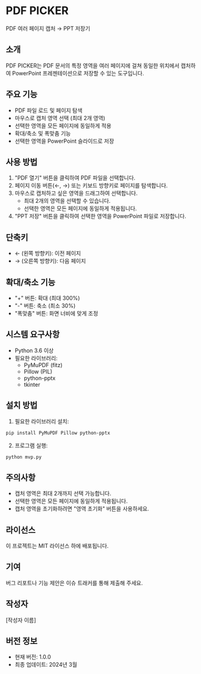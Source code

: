 # PDF PICKER

PDF 여러 페이지 캡처 → PPT 저장기

## 소개

PDF PICKER는 PDF 문서의 특정 영역을 여러 페이지에 걸쳐 동일한 위치에서 캡처하여 PowerPoint 프레젠테이션으로 저장할 수 있는 도구입니다.

## 주요 기능

- PDF 파일 로드 및 페이지 탐색
- 마우스로 캡처 영역 선택 (최대 2개 영역)
- 선택한 영역을 모든 페이지에 동일하게 적용
- 확대/축소 및 폭맞춤 기능
- 선택한 영역을 PowerPoint 슬라이드로 저장

## 사용 방법

1. "PDF 열기" 버튼을 클릭하여 PDF 파일을 선택합니다.
2. 페이지 이동 버튼(←, →) 또는 키보드 방향키로 페이지를 탐색합니다.
3. 마우스로 캡처하고 싶은 영역을 드래그하여 선택합니다.
   - 최대 2개의 영역을 선택할 수 있습니다.
   - 선택한 영역은 모든 페이지에 동일하게 적용됩니다.
4. "PPT 저장" 버튼을 클릭하여 선택한 영역을 PowerPoint 파일로 저장합니다.

## 단축키

- ← (왼쪽 방향키): 이전 페이지
- → (오른쪽 방향키): 다음 페이지

## 확대/축소 기능

- "+" 버튼: 확대 (최대 300%)
- "-" 버튼: 축소 (최소 30%)
- "폭맞춤" 버튼: 화면 너비에 맞게 조정

## 시스템 요구사항

- Python 3.6 이상
- 필요한 라이브러리:
  - PyMuPDF (fitz)
  - Pillow (PIL)
  - python-pptx
  - tkinter

## 설치 방법

1. 필요한 라이브러리 설치:

```bash
pip install PyMuPDF Pillow python-pptx
```

2. 프로그램 실행:

```bash
python mvp.py
```

## 주의사항

- 캡처 영역은 최대 2개까지 선택 가능합니다.
- 선택한 영역은 모든 페이지에 동일하게 적용됩니다.
- 캡처 영역을 초기화하려면 "영역 초기화" 버튼을 사용하세요.

## 라이선스

이 프로젝트는 MIT 라이선스 하에 배포됩니다.

## 기여

버그 리포트나 기능 제안은 이슈 트래커를 통해 제출해 주세요.

## 작성자

[작성자 이름]

## 버전 정보

- 현재 버전: 1.0.0
- 최종 업데이트: 2024년 3월
